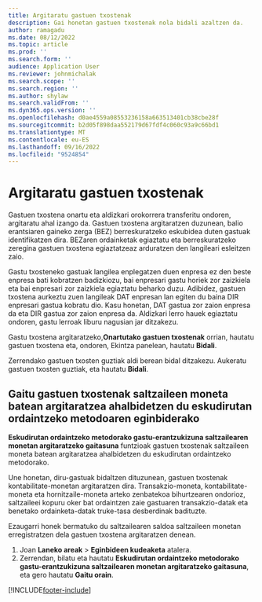 ```yaml
---
title: Argitaratu gastuen txostenak
description: Gai honetan gastuen txostenak nola bidali azaltzen da.
author: ramagadu
ms.date: 08/12/2022
ms.topic: article
ms.prod: ''
ms.search.form: ''
audience: Application User
ms.reviewer: johnmichalak
ms.search.scope: ''
ms.search.region: ''
ms.author: shylaw
ms.search.validFrom: ''
ms.dyn365.ops.version: ''
ms.openlocfilehash: d0ae4559a08553236158a663513401cb38cbe28f
ms.sourcegitcommit: b2d05f898daa552179d67fdf4c060c93a9c66bd1
ms.translationtype: MT
ms.contentlocale: eu-ES
ms.lasthandoff: 09/16/2022
ms.locfileid: "9524854"
---
```

# <a name="post-expense-reports"></a>Argitaratu gastuen txostenak

Gastuen txostena onartu eta aldizkari orokorrera transferitu ondoren, argitaratu ahal izango da. Gastuen txostena argitaratzen duzunean, balio erantsiaren gaineko zerga (BEZ) berreskuratzeko eskubidea duten gastuak identifikatzen dira. BEZaren ordainketak egiaztatu eta berreskuratzeko zeregina gastuen txostena egiaztatzeaz arduratzen den langileari esleitzen zaio.

Gastu txosteneko gastuak langilea enplegatzen duen enpresa ez den beste enpresa bati kobratzen badizkiozu, bai enpresari gastu horiek zor zaizkiela eta bai enpresari zor zaizkiela egiaztatu beharko duzu. Adibidez, gastuen txostena aurkeztu zuen langileak DAT enpresan lan egiten du baina DIR enpresari gastua kobratu dio. Kasu honetan, DAT gastua zor zaion enpresa da eta DIR gastua zor zaion enpresa da. Aldizkari lerro hauek egiaztatu ondoren, gastu lerroak liburu nagusian jar ditzakezu.

Gastu txostena argitaratzeko,**Onartutako gastuen txostenak** orrian, hautatu gastuen txostena eta, ondoren, Ekintza panelean, hautatu **Bidali**.

Zerrendako gastuen txosten guztiak aldi berean bidal ditzakezu. Aukeratu gastuen txosten guztiak, eta hautatu **Bidali**.

## <a name="enable-the-ability-to-post-expense-liability-in-vendor-currency-for-cash-payment-method-feature"></a>Gaitu gastuen txostenak saltzaileen moneta batean argitaratzea ahalbidetzen du eskudirutan ordaintzeko metodoaren eginbiderako

**Eskudirutan ordaintzeko metodorako gastu-erantzukizuna saltzailearen monetan argitaratzeko gaitasuna** funtzioak gastuen txostenak saltzaileen moneta batean argitaratzea ahalbidetzen du eskudirutan ordaintzeko metodorako.

Une honetan, diru-gastuak bidaltzen dituzunean, gastuen txostenak kontabilitate-monetan argitaratzen dira. Transakzio-moneta, kontabilitate-moneta eta hornitzaile-moneta arteko zenbatekoa bihurtzearen ondorioz, saltzaileei kopuru oker bat ordaintzen zaie gastuaren transakzio-datak eta benetako ordainketa-datak truke-tasa desberdinak badituzte.

Ezaugarri honek bermatuko du saltzailearen saldoa saltzaileen monetan erregistratzen dela gastuen txostena argitaratzen denean.

1. Joan **Laneko areak** \> **Eginbideen kudeaketa** atalera.
2. Zerrendan, bilatu eta hautatu **Eskudirutan ordaintzeko metodorako gastu-erantzukizuna saltzailearen monetan argitaratzeko gaitasuna**, eta gero hautatu **Gaitu orain**.

[!INCLUDE[footer-include](../includes/footer-banner.md)]
